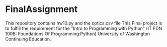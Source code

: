 # FinalAssignment
This repository contains hw10.py and the optics.csv file 
This Final project is to fulfill the requirement for the "Intro to Programming with Python" (IT FDN 100B: Foundations Of Programming:Python) University of Washington Continuing Education.
